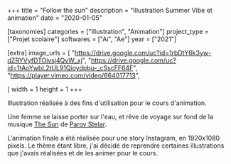 +++
title = "Follow the sun"
description = "Illustration Summer Vibe et animation"
date = "2020-01-05"

[taxonomies]
categories = ["Illustration", "Animation"]
project_type = ["Projet scolaire"]
softwares = ["Ai", "Ae"]
year = ["2021"]

[extra]
image_urls = [
    "https://drive.google.com/uc?id=1rbDtY6k3yw-dZRYVyfDTOivsj4QvW_xj",
    "https://drive.google.com/uc?id=1tAoYwbL2tUL91Qioydpbu-_cSscFF64F",
    "https://player.vimeo.com/video/664017713",

]
width = 1
height = 1
+++

Illustration réalisée à des fins d'utilisation pour le cours d'animation.

Une femme se laisse porter sur l'eau, et rêve de voyage sur fond de la musique [The Sun](https://www.youtube.com/watch?v=WTrNsAsjEmY) de [Parov Stelar](https://fr.wikipedia.org/wiki/Parov_Stelar).

L'animation finale a été réalisée pour une story Instagram, en 1920x1080 pixels. Le thème étant libre, j'ai décidé de reprendre certaines illustrations que j'avais réalisées et de les animer pour le cours.